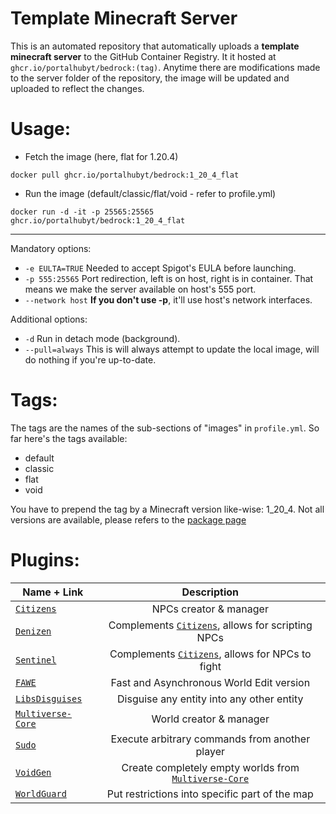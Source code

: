 # Template Minecraft Server

This is an automated repository that automatically uploads a **template minecraft server** to the GitHub Container Registry.
It it hosted at `ghcr.io/portalhubyt/bedrock:(tag)`. Anytime there are modifications made to the server folder of the repository, the image will be updated and uploaded to reflect the changes.

# Usage:
- Fetch the image (here, flat for 1.20.4)
```
docker pull ghcr.io/portalhubyt/bedrock:1_20_4_flat
```

- Run the image (default/classic/flat/void - refer to profile.yml)
```
docker run -d -it -p 25565:25565 ghcr.io/portalhubyt/bedrock:1_20_4_flat
```
---
Mandatory options:
- `-e EULTA=TRUE` Needed to accept Spigot's EULA before launching.
- `-p 555:25565` Port redirection, left is on host, right is in container. That means we make the server available on host's 555 port.
- `--network host` **If you don't use -p**, it'll use host's network interfaces.

Additional options:
- `-d` Run in detach mode (background).
- `--pull=always` This is will always attempt to update the local image, will do nothing if you're up-to-date.

# Tags:
The tags are the names of the sub-sections of "images" in `profile.yml`.
So far here's the tags available:
- default
- classic
- flat
- void

You have to prepend the tag by a Minecraft version like-wise: 1_20_4.
Not all versions are available, please refers to the [package page](https://github.com/orgs/PortalHubYT/packages?repo_name=bedrock)

# Plugins:
| Name + Link        | Description           |
| ------------- |:-------------:| 
| [`Citizens`](https://www.spigotmc.org/resources/citizens.13811/)      | NPCs creator & manager |
| [`Denizen`](https://www.spigotmc.org/resources/denizen.21039/)      | Complements [`Citizens`](https://www.spigotmc.org/resources/citizens.13811/), allows for scripting NPCs |
| [`Sentinel`](https://www.spigotmc.org/resources/sentinel.22017/)      | Complements [`Citizens`](https://www.spigotmc.org/resources/citizens.13811/), allows for NPCs to fight |
| [`FAWE`](https://www.spigotmc.org/resources/fastasyncworldedit.13932/)      | Fast and Asynchronous World Edit version |
| [`LibsDisguises`](https://www.spigotmc.org/resources/libs-disguises-free.81/)      | Disguise any entity into any other entity |
| [`Multiverse-Core`](https://www.spigotmc.org/resources/multiverse-core.390/)      | World creator & manager |
| [`Sudo`](https://www.spigotmc.org/resources/sudo.13730/)      | Execute arbitrary commands from another player |
| [`VoidGen`](https://www.spigotmc.org/resources/voidgen.25391/)      | Create completely empty worlds from [`Multiverse-Core`](https://www.spigotmc.org/resources/multiverse-core.390/) |
| [`WorldGuard`](https://dev.bukkit.org/projects/worldguard)      | Put restrictions into specific part of the map |